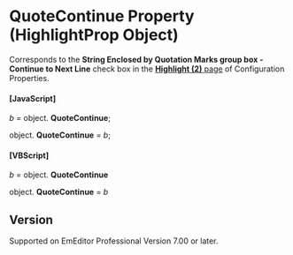 # QuoteContinue Property (HighlightProp Object)

Corresponds to the **String Enclosed by Quotation Marks group box - Continue to Next Line** check box
in the [**Highlight (2)** page](../../dlg/properties/highlight2/index) of Configuration Properties.

#### \[JavaScript\]

_b_ =
object. **QuoteContinue**;

object. **QuoteContinue** = _b_;

#### \[VBScript\]

_b_ =
object. **QuoteContinue**

object. **QuoteContinue** = _b_

## Version

Supported on EmEditor Professional Version 7.00 or later.